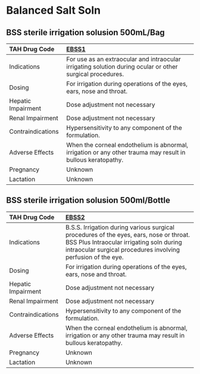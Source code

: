 # Balanced Salt Soln

## BSS sterile irrigation solusion 500mL/Bag

| TAH Drug Code      | [EBSS1](https://www.tahsda.org.tw/drugs/hissearch.php?drug_code=EBSS1)                                      |
|:-------------------|:------------------------------------------------------------------------------------------------------------|
| Indications        | For use as an extraocular and intraocular irrigating solution during ocular or other surgical procedures.   |
| Dosing             | For irrigation during operations of the eyes, ears, nose and throat.                                        |
| Hepatic Impairment | Dose adjustment not necessary                                                                               |
| Renal Impairment   | Dose adjustment not necessary                                                                               |
| Contraindications  | Hypersensitivity to any component of the formulation.                                                       |
| Adverse Effects    | When the corneal endothelium is abnormal, irrigation or any other trauma may result in bullous keratopathy. |
| Pregnancy          | Unknown                                                                                                     |
| Lactation          | Unknown                                                                                                     |

## BSS sterile irrigation solusion 500ml/Bottle

| TAH Drug Code      | [EBSS2](https://www.tahsda.org.tw/drugs/hissearch.php?drug_code=EBSS2)                                                                                                                              |
|:-------------------|:----------------------------------------------------------------------------------------------------------------------------------------------------------------------------------------------------|
| Indications        | B.S.S. Irrigation during various surgical procedures of the eyes, ears, nose or throat. BSS Plus Intraocular irrigating soln during intraocular surgical procedures involving perfusion of the eye. |
| Dosing             | For irrigation during operations of the eyes, ears, nose and throat.                                                                                                                                |
| Hepatic Impairment | Dose adjustment not necessary                                                                                                                                                                       |
| Renal Impairment   | Dose adjustment not necessary                                                                                                                                                                       |
| Contraindications  | Hypersensitivity to any component of the formulation.                                                                                                                                               |
| Adverse Effects    | When the corneal endothelium is abnormal, irrigation or any other trauma may result in bullous keratopathy.                                                                                         |
| Pregnancy          | Unknown                                                                                                                                                                                             |
| Lactation          | Unknown                                                                                                                                                                                             |

